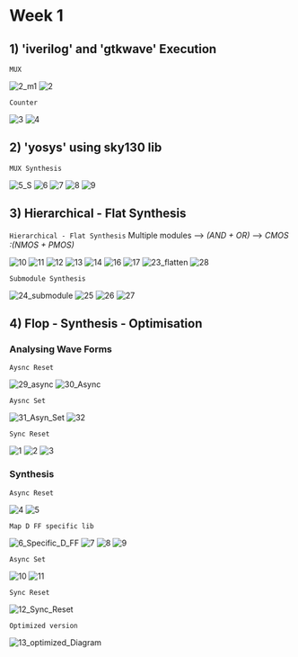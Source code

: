 
# Week 1 
## 1) 'iverilog' and 'gtkwave' Execution

``` MUX ``` 

![2_m1](https://github.com/adhiiiii/Hardware-Design---VLSI/assets/47310995/a8aaee18-dad3-4dd6-b2c7-3447934aa6e4)
![2](https://github.com/adhiiiii/Hardware-Design---VLSI/assets/47310995/e03d17cf-1349-4c03-a882-102e317ec51f)

``` Counter ```

![3](https://github.com/adhiiiii/Hardware-Design---VLSI/assets/47310995/6d20e694-f69b-4ab2-9572-f8d363379ea6)
![4](https://github.com/adhiiiii/Hardware-Design---VLSI/assets/47310995/748f250c-3926-4e8a-97f0-2c1fad6bc792)

## 2) 'yosys' using sky130 lib

``` MUX Synthesis ```

![5_S](https://github.com/adhiiiii/Hardware-Design---VLSI/assets/47310995/3862fac0-c12e-4141-838a-dbc736b5e775)
![6](https://github.com/adhiiiii/Hardware-Design---VLSI/assets/47310995/c5155e34-5eca-44f2-aedb-1d913fa6ac3b)
![7](https://github.com/adhiiiii/Hardware-Design---VLSI/assets/47310995/e21a3b9f-f667-4677-a569-6a626d884cbb)
![8](https://github.com/adhiiiii/Hardware-Design---VLSI/assets/47310995/e555a578-1f9a-4928-a4be-e6ec01889355)
![9](https://github.com/adhiiiii/Hardware-Design---VLSI/assets/47310995/383fb14a-4f13-4788-a600-e97c918ba6f5)

## 3) Hierarchical - Flat Synthesis
``` Hierarchical - Flat Synthesis ``` 
Multiple modules --> _(AND + OR)_ --> _CMOS :(NMOS + PMOS)_

![10](https://github.com/adhiiiii/Hardware-Design---VLSI/assets/47310995/22f4faba-d2c8-4c19-a97f-759633ab5182)
![11](https://github.com/adhiiiii/Hardware-Design---VLSI/assets/47310995/1a90b9c6-2e9d-4184-b64d-3052dc4e3194)
![12](https://github.com/adhiiiii/Hardware-Design---VLSI/assets/47310995/ccec0584-331f-4983-8bef-fb72dee8e9ba)
![13](https://github.com/adhiiiii/Hardware-Design---VLSI/assets/47310995/6c94c9e0-b2fa-4f78-8296-6cf49293f807)
![14](https://github.com/adhiiiii/Hardware-Design---VLSI/assets/47310995/7d4669a4-aa18-4ffb-ae3b-04c7576d1e83)
![16](https://github.com/adhiiiii/Hardware-Design---VLSI/assets/47310995/13e6ed2b-54fe-459e-a3e9-a3b0e8abe94e)
![17](https://github.com/adhiiiii/Hardware-Design---VLSI/assets/47310995/536c31b5-80f0-464c-bd15-6fc4b37b9ac8)
![23_flatten](https://github.com/adhiiiii/Hardware-Design---VLSI/assets/47310995/1625bb18-018e-4832-b547-5d62f5266b18)
![28](https://github.com/adhiiiii/Hardware-Design---VLSI/assets/47310995/766ed861-94c2-4c84-984b-93fbac841f5c)

``` Submodule Synthesis ```

![24_submodule](https://github.com/adhiiiii/Hardware-Design---VLSI/assets/47310995/4f4db5fa-b428-4b80-b6af-ec4c2c9b58e6)
![25](https://github.com/adhiiiii/Hardware-Design---VLSI/assets/47310995/9e83de61-fbc8-4d05-a1fc-ef8f5777a00e)
![26](https://github.com/adhiiiii/Hardware-Design---VLSI/assets/47310995/0d26bcb6-d8c3-4ff9-b8b9-17e076311b0a)
![27](https://github.com/adhiiiii/Hardware-Design---VLSI/assets/47310995/2b354fd6-9d3d-4930-a0d2-8c0f6c8dbf5c)

## 4) Flop - Synthesis - Optimisation 

### Analysing Wave Forms
``` Aysnc Reset ```

![29_async](https://github.com/adhiiiii/Hardware-Design---VLSI/assets/47310995/42a6384e-c935-4623-ab0e-a63b9d76d3cb)
![30_Async](https://github.com/adhiiiii/Hardware-Design---VLSI/assets/47310995/d7f38ca4-c152-4425-b96a-ef003b0a2bad)

``` Aysnc Set ```

![31_Asyn_Set](https://github.com/adhiiiii/Hardware-Design---VLSI/assets/47310995/3a6b940c-5991-4942-829f-1c995cc917b9)
![32](https://github.com/adhiiiii/Hardware-Design---VLSI/assets/47310995/9abf42ef-99fa-49b8-8454-d630f8750c4d)

``` Sync Reset ```

![1](https://github.com/adhiiiii/Hardware-Design---VLSI/assets/47310995/fc8a59be-7b60-43c3-bd71-b475ed90d62b)
![2](https://github.com/adhiiiii/Hardware-Design---VLSI/assets/47310995/c04a8697-746b-4f26-b8c2-3ecf5109241a)
![3](https://github.com/adhiiiii/Hardware-Design---VLSI/assets/47310995/7ddb3cc5-9743-4b42-b8ce-7708a6441c89)

### Synthesis

``` Async Reset ```

![4](https://github.com/adhiiiii/Hardware-Design---VLSI/assets/47310995/d77ddf32-ff64-4f32-be7d-796b059b44f7)
![5](https://github.com/adhiiiii/Hardware-Design---VLSI/assets/47310995/c271b4ed-487d-485a-a8be-f0e5abac0078)

``` Map D FF specific lib ```

![6_Specific_D_FF](https://github.com/adhiiiii/Hardware-Design---VLSI/assets/47310995/ad8ef625-758e-46e0-b6bb-f9e2aeb4a405)
![7](https://github.com/adhiiiii/Hardware-Design---VLSI/assets/47310995/b8e096d7-8511-46c8-b08b-6f77cafedb9b)
![8](https://github.com/adhiiiii/Hardware-Design---VLSI/assets/47310995/9391434d-1dbb-42ca-b01c-64c4c4835962)
![9](https://github.com/adhiiiii/Hardware-Design---VLSI/assets/47310995/1f2cd6a4-f66f-49d0-9558-dbfdbf3ef623)

``` Async Set ```

![10](https://github.com/adhiiiii/Hardware-Design---VLSI/assets/47310995/1fd88e68-6bb8-4e2d-9541-a0218e3f8f8e)
![11](https://github.com/adhiiiii/Hardware-Design---VLSI/assets/47310995/54c502f4-c7db-4486-8aad-2bc7e608a65e)

``` Sync Reset ```

![12_Sync_Reset](https://github.com/adhiiiii/Hardware-Design---VLSI/assets/47310995/d6809568-ac19-4786-a2b7-923302513218)

``` Optimized version ```

![13_optimized_Diagram](https://github.com/adhiiiii/Hardware-Design---VLSI/assets/47310995/abf5dfd2-edad-41ea-b4d1-6b7ba5434a41)

